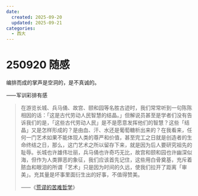 ```yaml
---
date:
  created: 2025-09-20
  updated: 2025-09-21
categories:
  - 西大
---
```

# 250920 随感

编排而成的掌声是空洞的，是不真诚的。

<!-- more -->

⸺军训彩排有感

> 在游览长城、兵马俑、故宫、颐和园等名胜古迹时，我们常常听到一句陈陈相因的话：「这是古代劳动人民智慧的结晶。」但解说员甚至是学者们没有告诉我们的是，「这些古代劳动人民」是不是愿意发挥他们的智慧？这些「结晶」又是怎样形成的？是由血、汗、水还是葡萄糖析出来的？在我看来，任何一门艺术如果不能体现人类的尊严和价值，甚至完工之日就是创造者的生命终结之日，那么，这门艺术之所以留存下来，就是因为后人要研究祖先的耻辱。长城也许雄伟壮丽，兵马俑也许奇巧无比，故宫和颐和园也许幽深似海，但作为人类罪恶的象征，我们应该首先记住，这些用白骨奠基，充斥着脓血和眼泪的所谓「艺术」只是因为时间的久远，使我们拉开了距离「审美」。充其量是坏事里面衍生出的好事，不值得赞美。
>
> ⸺《[荒谬的苦难哲学](https://www.aisixiang.com/data/9729.html)》
